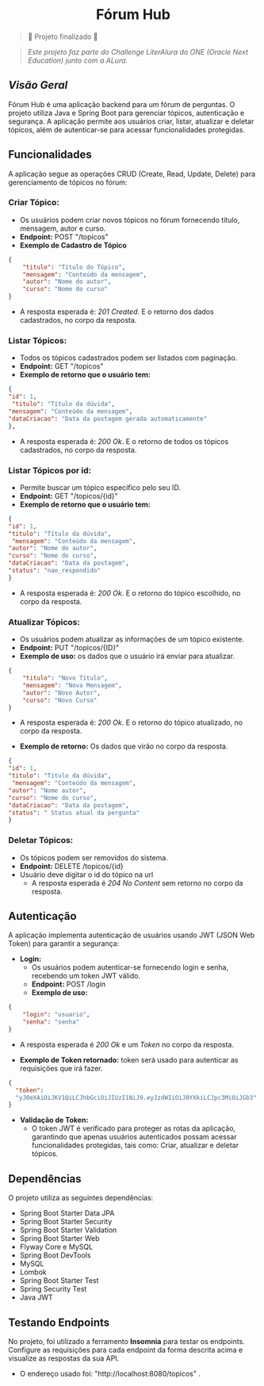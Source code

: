 <h1 align="center"> Fórum Hub </h1>

> 🚧 Projeto finalizado 🚧

  > *Este projeto faz parte do Challenge LiterAlura do ONE (Oracle Next Education) junto com a ALura.*

## *Visão Geral*
  Fórum Hub é uma aplicação backend para um fórum de perguntas. O projeto utiliza 
Java e Spring Boot para gerenciar tópicos, autenticação e segurança.
A aplicação permite aos usuários criar, listar, atualizar e deletar tópicos, 
além de autenticar-se para acessar funcionalidades protegidas.

## Funcionalidades

A aplicação segue as operações CRUD (Create, Read, Update, Delete) para gerenciamento de tópicos no fórum:

<h3>Criar Tópico:</h3>
  
  - Os usuários podem criar novos tópicos no fórum fornecendo título, mensagem, autor e curso.
   - **Endpoint:**  POST "/topicos"
   - **Exemplo de Cadastro de Tópico**

```json
{
    "titulo": "Título do Tópico",
    "mensagem": "Conteúdo da mensagem",
    "autor": "Nome do autor",
    "curso": "Nome do curso"
}
````

  - A resposta esperada é: *201 Created*. E o retorno dos dados cadastrados, no corpo da resposta.

<h3>Listar Tópicos:</h3>

  - Todos os tópicos cadastrados podem ser listados com paginação.
  - **Endpoint:**  GET "/topicos"
  - **Exemplo de retorno que o usuário tem:**
```json
{
"id": 1,
 "titulo": "Título da dúvida",
"mensagem": "Conteúdo da mensagem",
"dataCriacao": "Data da postagem gerada automaticamente"
},
````
 - A resposta esperada é: *200 Ok*. E o retorno de todos os tópicos cadastrados, no corpo da resposta.

<h3>Listar Tópicos por id:</h3>

  - Permite buscar um tópico específico pelo seu ID.
  - **Endpoint:**  GET "/topicos/{id}"
 - **Exemplo de retorno que o usuário tem:**
```json
{
"id": 1,
"titulo": "Título da dúvida",
 "mensagem": "Conteúdo da mensagem",
"autor": "Nome do autor",
"curso": "Nome do curso",
"dataCriacao": "Data da postagem",
"status": "nao_respondido"
}
````
 - A resposta esperada é: *200 Ok*. E o retorno do tópico escolhido, no corpo da resposta.


<h3>Atualizar Tópicos:</h3>

  - Os usuários podem atualizar as informações de um tópico existente.
  - **Endpoint:**  PUT "/topicos/{ID}"
  - **Exemplo de uso:** os dados que o usuário irá enviar para atualizar.
```json
{
    "titulo": "Novo Título",
    "mensagem": "Nova Mensagem",
    "autor": "Novo Autor",
    "curso": "Novo Curso"
}
````
 - A resposta esperada é: *200 Ok*. E o retorno do tópico atualizado, no corpo da resposta.

 - **Exemplo de retorno:** Os dados que virão no corpo da resposta.
```json
{
"id": 1,
"titulo": "Título da dúvida",
 "mensagem": "Conteúdo da mensagem",
"autor": "Nome autor",
"curso": "Nome do curso",
"dataCriacao": "Data da postagem",
"status": " Status atual da pergunta"
}
````


<h3>Deletar Tópicos:</h3>

  - Os tópicos podem ser removidos do sistema.
  - **Endpoint:** DELETE /topicos/{id}
  - Usuário deve digitar o id do tópico na url
      - A resposta esperada é *204 No Content* sem retorno no corpo da resposta.

 
<h2>Autenticação</h2>

A aplicação implementa autenticação de usuários usando JWT (JSON Web Token) para garantir a segurança:

- **Login:**
    - Os usuários podem autenticar-se fornecendo login e senha, recebendo um token JWT válido.
  - **Endpoint:** POST /login
  - **Exemplo de uso:**
```json
{
    "login": "usuario",
    "senha": "senha"
}
````
 - A resposta esperada é *200 Ok* e um *Token* no corpo da resposta.

  - **Exemplo de Token retornado:** token será usado para autenticar as requisições que irá fazer.
  ```json
{
    "token":
    "yJ0eXAiOiJKV1QiLCJhbGciOiJIUzI1NiJ9.eyJzdWIiOiJ0YXkiLCJpc3MiOiJGb3"
}
````

- **Validação de Token:**
  - O token JWT é verificado para proteger as rotas da aplicação, garantindo que apenas usuários autenticados possam 
  acessar funcionalidades protegidas, tais como: Criar, atualizar e deletar tópicos.

## Dependências
O projeto utiliza as seguintes dependências:

- Spring Boot Starter Data JPA
- Spring Boot Starter Security
- Spring Boot Starter Validation
- Spring Boot Starter Web
- Flyway Core e MySQL
- Spring Boot DevTools
- MySQL
- Lombok
- Spring Boot Starter Test
- Spring Security Test
- Java JWT

## Testando Endpoints
No projeto, foi utilizado a ferramento **Insomnia** para testar os endpoints. Configure as requisições para cada endpoint da forma descrita acima e visualize as respostas da sua API.
 -  O endereço usado foi: "http://localhost:8080/topicos"
.
